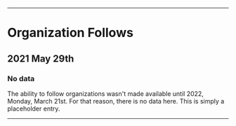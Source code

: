 
***

# Organization Follows

## 2021 May 29th

### No data

The ability to follow organizations wasn't made available until 2022, Monday, March 21st. For that reason, there is no data here. This is simply a placeholder entry.

***
